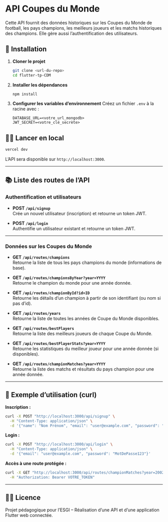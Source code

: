 # API Coupes du Monde

Cette API fournit des données historiques sur les Coupes du Monde de football, les pays champions, les meilleurs joueurs et les matchs historiques des champions. Elle gère aussi l’authentification des utilisateurs.

## 🚀 Installation

1. **Cloner le projet**
   ```sh
   git clone <url-du-repo>
   cd flutter-tp-CDM
   ```
2. **Installer les dépendances**
   ```sh
   npm install
   ```
3. **Configurer les variables d’environnement**
   Créez un fichier `.env` à la racine avec :
   ```env
   DATABASE_URL=<votre_url_mongodb>
   JWT_SECRET=<votre_clé_secrète>
   ```

## 🏃‍♂️ Lancer en local

```sh
vercel dev
```

L’API sera disponible sur `http://localhost:3000`.

---

## 📚 Liste des routes de l’API

### Authentification et utilisateurs

- **POST `/api/signup`**  
  Crée un nouvel utilisateur (inscription) et retourne un token JWT.

- **POST `/api/login`**  
  Authentifie un utilisateur existant et retourne un token JWT.

---

### Données sur les Coupes du Monde

- **GET `/api/routes/champions`**  
  Retourne la liste de tous les pays champions du monde (informations de base).

- **GET `/api/routes/championsByYear?year=YYYY`**  
  Retourne le champion du monde pour une année donnée.

- **GET `/api/routes/championById?id=ID`**  
  Retourne les détails d’un champion à partir de son identifiant (ou nom si pas d’id).

- **GET `/api/routes/years`**  
  Retourne la liste de toutes les années de Coupe du Monde disponibles.

- **GET `/api/routes/bestPlayers`**  
  Retourne la liste des meilleurs joueurs de chaque Coupe du Monde.

- **GET `/api/routes/bestPlayerStats?year=YYYY`**  
  Retourne les statistiques du meilleur joueur pour une année donnée (si disponibles).

- **GET `/api/routes/championMatches?year=YYYY`**  
  Retourne la liste des matchs et résultats du pays champion pour une année donnée.

---

## 📝 Exemple d’utilisation (curl)

**Inscription :**
```sh
curl -X POST "http://localhost:3000/api/signup" \
  -H "Content-Type: application/json" \
  -d '{"name": "Nom Prénom", "email": "user@example.com", "password": "MotDePasse123"}'
```

**Login :**
```sh
curl -X POST "http://localhost:3000/api/login" \
  -H "Content-Type: application/json" \
  -d '{"email": "user@example.com", "password": "MotDePasse123"}'
```

**Accès à une route protégée :**
```sh
curl -X GET "http://localhost:3000/api/routes/championMatches?year=2002" \
  -H "Authorization: Bearer VOTRE_TOKEN"
```

---

## 👨‍💻 Licence

Projet pédagogique pour l’ESGI – Réalisation d’une API et d’une application Flutter web connectée. 